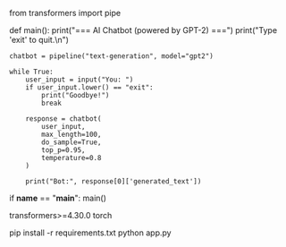 from transformers import pipe

def main():
    print("=== AI Chatbot (powered by GPT-2) ===")
    print("Type 'exit' to quit.\n")

    chatbot = pipeline("text-generation", model="gpt2")

    while True:
        user_input = input("You: ")
        if user_input.lower() == "exit":
            print("Goodbye!")
            break

        response = chatbot(
            user_input,
            max_length=100,
            do_sample=True,
            top_p=0.95,
            temperature=0.8
        )

        print("Bot:", response[0]['generated_text'])

if __name__ == "__main__":
    main()


transformers>=4.30.0
torch

pip install -r requirements.txt
python app.py

